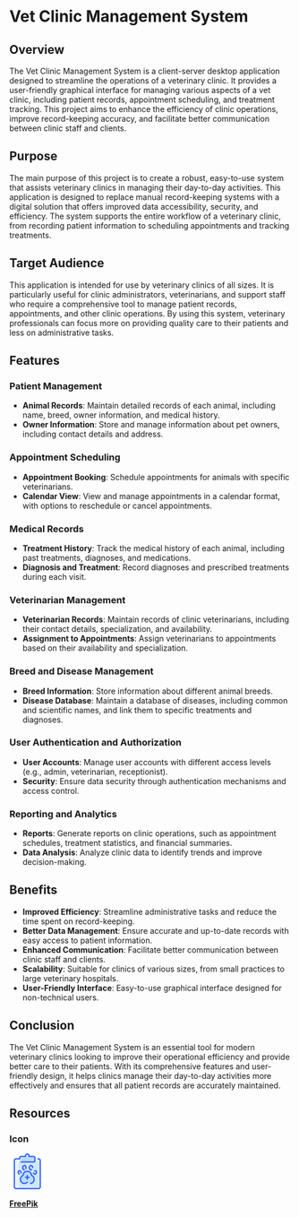 # Vet Clinic Management System

## Overview

The Vet Clinic Management System is a client-server desktop application designed to streamline the operations of a veterinary clinic. It provides a user-friendly graphical interface for managing various aspects of a vet clinic, including patient records, appointment scheduling, and treatment tracking. This project aims to enhance the efficiency of clinic operations, improve record-keeping accuracy, and facilitate better communication between clinic staff and clients.

## Purpose

The main purpose of this project is to create a robust, easy-to-use system that assists veterinary clinics in managing their day-to-day activities. This application is designed to replace manual record-keeping systems with a digital solution that offers improved data accessibility, security, and efficiency. The system supports the entire workflow of a veterinary clinic, from recording patient information to scheduling appointments and tracking treatments.

## Target Audience

This application is intended for use by veterinary clinics of all sizes. It is particularly useful for clinic administrators, veterinarians, and support staff who require a comprehensive tool to manage patient records, appointments, and other clinic operations. By using this system, veterinary professionals can focus more on providing quality care to their patients and less on administrative tasks.

## Features

### Patient Management

- **Animal Records**: Maintain detailed records of each animal, including name, breed, owner information, and medical history.
- **Owner Information**: Store and manage information about pet owners, including contact details and address.

### Appointment Scheduling

- **Appointment Booking**: Schedule appointments for animals with specific veterinarians.
- **Calendar View**: View and manage appointments in a calendar format, with options to reschedule or cancel appointments.

### Medical Records

- **Treatment History**: Track the medical history of each animal, including past treatments, diagnoses, and medications.
- **Diagnosis and Treatment**: Record diagnoses and prescribed treatments during each visit.

### Veterinarian Management

- **Veterinarian Records**: Maintain records of clinic veterinarians, including their contact details, specialization, and availability.
- **Assignment to Appointments**: Assign veterinarians to appointments based on their availability and specialization.

### Breed and Disease Management

- **Breed Information**: Store information about different animal breeds.
- **Disease Database**: Maintain a database of diseases, including common and scientific names, and link them to specific treatments and diagnoses.

### User Authentication and Authorization

- **User Accounts**: Manage user accounts with different access levels (e.g., admin, veterinarian, receptionist).
- **Security**: Ensure data security through authentication mechanisms and access control.

### Reporting and Analytics

- **Reports**: Generate reports on clinic operations, such as appointment schedules, treatment statistics, and financial summaries.
- **Data Analysis**: Analyze clinic data to identify trends and improve decision-making.

## Benefits

- **Improved Efficiency**: Streamline administrative tasks and reduce the time spent on record-keeping.
- **Better Data Management**: Ensure accurate and up-to-date records with easy access to patient information.
- **Enhanced Communication**: Facilitate better communication between clinic staff and clients.
- **Scalability**: Suitable for clinics of various sizes, from small practices to large veterinary hospitals.
- **User-Friendly Interface**: Easy-to-use graphical interface designed for non-technical users.

## Conclusion

The Vet Clinic Management System is an essential tool for modern veterinary clinics looking to improve their operational efficiency and provide better care to their patients. With its comprehensive features and user-friendly design, it helps clinics manage their day-to-day activities more effectively and ensures that all patient records are accurately maintained.

## Resources

### Icon

![](icon.png)

[**FreePik**](https://www.freepik.com/icon/clipboard_8044962)
